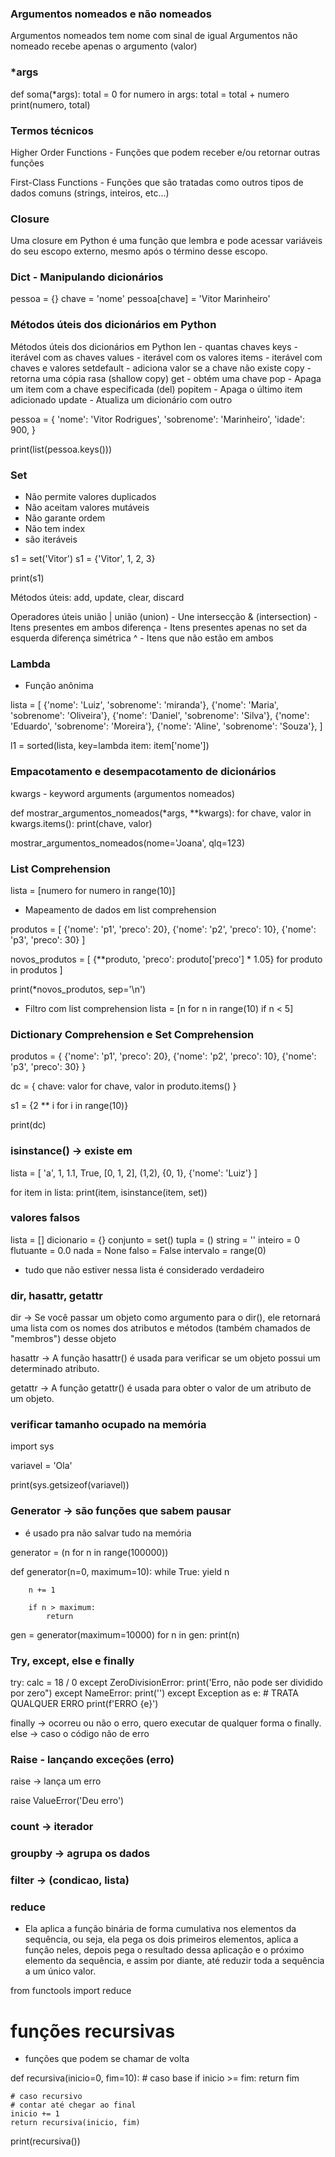 ### Argumentos nomeados e não nomeados
Argumentos nomeados tem nome com sinal de igual
Argumentos não nomeado recebe apenas o argumento (valor)

### *args

def soma(*args):
    total = 0
    for numero in args:
        total = total + numero
        print(numero, total)

### Termos técnicos
Higher Order Functions - Funções que podem receber e/ou retornar outras funções

First-Class Functions - Funções que são tratadas como outros tipos de dados comuns (strings, inteiros, etc...)

### Closure
Uma closure em Python é uma função que lembra e pode acessar variáveis do seu escopo externo, mesmo após o término desse escopo.

### Dict - Manipulando dicionários
pessoa = {}
chave = 'nome'
pessoa[chave] = 'Vitor Marinheiro'

### Métodos úteis dos dicionários em Python
Métodos úteis dos dicionários em Python
len - quantas chaves
keys - iterável com as chaves
values - iterável com os valores
items - iterável com chaves e valores
setdefault - adiciona valor se a chave não existe
copy - retorna uma cópia rasa (shallow copy)
get - obtém uma chave
pop - Apaga um item com a chave especificada (del)
popitem - Apaga o último item adicionado
update - Atualiza um dicionário com outro

pessoa = {
    'nome': 'Vitor Rodrigues',
    'sobrenome': 'Marinheiro',
    'idade': 900,
}

print(list(pessoa.keys()))

### Set
- Não permite valores duplicados
- Não aceitam valores mutáveis
- Não garante ordem
- Não tem index
- são iteráveis

s1 = set('Vitor')
s1 = {'Vitor', 1, 2, 3}

print(s1)

Métodos úteis:
add, update, clear, discard

Operadores úteis
união | união (union) - Une
intersecção & (intersection) - Itens presentes em ambos
diferença - Itens presentes apenas no set da esquerda
diferença simétrica ^ - Itens que não estão em ambos

### Lambda
- Função anônima

lista = [
    {'nome': 'Luiz', 'sobrenome': 'miranda'},
    {'nome': 'Maria', 'sobrenome': 'Oliveira'},
    {'nome': 'Daniel', 'sobrenome': 'Silva'},
    {'nome': 'Eduardo', 'sobrenome': 'Moreira'},
    {'nome': 'Aline', 'sobrenome': 'Souza'},
]

l1 = sorted(lista, key=lambda item: item['nome'])

### Empacotamento e desempacotamento de dicionários
kwargs - keyword arguments (argumentos nomeados)

def mostrar_argumentos_nomeados(*args, **kwargs):
    for chave, valor in kwargs.items():
    print(chave, valor)

mostrar_argumentos_nomeados(nome='Joana', qlq=123)

### List Comprehension
lista = [numero for numero in range(10)]

* Mapeamento de dados em list comprehension

produtos = [
    {'nome': 'p1', 'preco': 20},
    {'nome': 'p2', 'preco': 10},
    {'nome': 'p3', 'preco': 30}
]

novos_produtos = [
    {**produto, 'preco': produto['preco'] * 1.05}
    for produto in produtos
]

print(*novos_produtos, sep='\n')

* Filtro com list comprehension
lista = [n for n in range(10) if n < 5]

### Dictionary Comprehension e Set Comprehension
produtos = {
    {'nome': 'p1', 'preco': 20},
    {'nome': 'p2', 'preco': 10},
    {'nome': 'p3', 'preco': 30}
}

dc = {
    chave: valor
    for chave, valor
    in produto.items()
}

s1 = {2 ** i for i in range(10)}

print(dc)

### isinstance() -> existe em
lista = [
    'a', 1, 1.1, True, [0, 1, 2], (1,2), {0, 1}, {'nome': 'Luiz'}
]

for item in lista:
    print(item, isinstance(item, set))

### valores falsos
lista = []
dicionario = {}
conjunto = set()
tupla = ()
string = ''
inteiro = 0
flutuante = 0.0
nada = None
falso = False
intervalo = range(0)

* tudo que não estiver nessa lista é considerado verdadeiro

### dir, hasattr, getattr
dir -> Se você passar um objeto como argumento para o dir(), ele retornará uma lista com os nomes dos atributos e métodos (também chamados de "membros") desse objeto

hasattr -> A função hasattr() é usada para verificar se um objeto possui um determinado atributo.

getattr -> A função getattr() é usada para obter o valor de um atributo de um objeto.

### verificar tamanho ocupado na memória
import sys

variavel = 'Ola'

print(sys.getsizeof(variavel))

### Generator -> são funções que sabem pausar
* é usado pra não salvar tudo na memória

generator = (n for n in range(100000))

def generator(n=0, maximum=10):
    while True:
        yield n

        n += 1

        if n > maximum:
            return


gen = generator(maximum=10000)
for n in gen:
    print(n)

### Try, except, else e finally

try:
    calc = 18 / 0
except ZeroDivisionError:
    print('Erro, não pode ser dividido por zero")
except NameError:
    print('')
except Exception as e: # TRATA QUALQUER ERRO
    print(f'ERRO {e}')


finally -> ocorreu ou não o erro, quero executar de qualquer forma o finally.
else -> caso o código não de erro

### Raise - lançando exceções (erro)
raise -> lança um erro

raise ValueError('Deu erro')

### count -> iterador

### groupby -> agrupa os dados

### filter -> (condicao, lista)

### reduce
* Ela aplica a função binária de forma cumulativa nos elementos da sequência, ou seja, ela pega os dois primeiros elementos, aplica a função neles, depois pega o resultado dessa aplicação e o próximo elemento da sequência, e assim por diante, até reduzir toda a sequência a um único valor.


from functools import reduce

# funções recursivas
- funções que podem se chamar de volta

def recursiva(inicio=0, fim=10):
    # caso base
    if inicio >= fim:
        return fim

    # caso recursivo
    # contar até chegar ao final
    inicio += 1
    return recursiva(inicio, fim)

print(recursiva())
